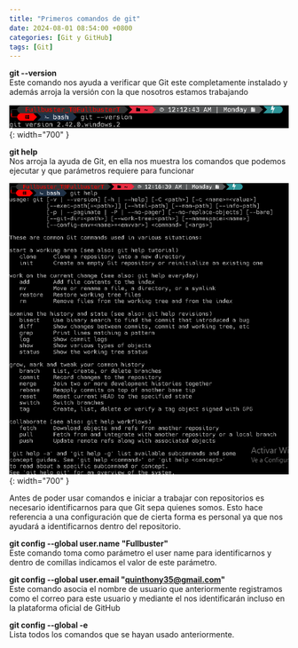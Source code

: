 ```yaml
---
title: "Primeros comandos de git"
date: 2024-08-01 08:54:00 +0800
categories: [Git y GitHub]
tags: [Git]
---
```


**git --version**  
Este comando nos ayuda a verificar que Git este completamente instalado y además arroja la versión con la que nosotros estamos trabajando

![alt text](/assets/01-git.png){: width="700" }

**git help**  
Nos arroja la ayuda de Git, en ella nos muestra los comandos que podemos ejecutar y que parámetros requiere para funcionar

![alt text](/assets/02-git.png){: width="700" }

Antes de poder usar comandos e iniciar a trabajar con repositorios es necesario identificarnos para que Git sepa quienes somos.
Esto hace referencia a una configuración que de cierta forma es personal ya que nos ayudará a identificarnos dentro del repositorio.

**git config --global user.name "Fullbuster"**  
Este comando toma como parámetro el user name para identificarnos y dentro de comillas indicamos el valor de este parámetro.

**git config --global user.email "quinthony35@gmail.com"**  
Este comando asocia el nombre de usuario que anteriormente registramos como el correo para este usuario y mediante el nos identificarán incluso en la plataforma oficial de GitHub

**git config --global -e**  
Lista todos los comandos que se hayan usado anteriormente.
